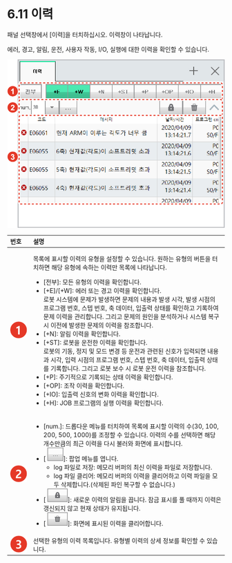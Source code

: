 # 6.11 이력

패널 선택창에서 \[이력\]을 터치하십시오. 이력창이 나타납니다.

에러, 경고, 알림, 운전, 사용자 작동, I/O, 실행에 대한 이력을 확인할 수 있습니다.

![&#xADF8;&#xB9BC; 43 &#xC774;&#xB825;](../.gitbook/assets/image%20%28169%29.png)

<table>
  <thead>
    <tr>
      <th style="text-align:left">&#xBC88;&#xD638;</th>
      <th style="text-align:left">&#xC124;&#xBA85;</th>
    </tr>
  </thead>
  <tbody>
    <tr>
      <td style="text-align:left">
        <img src="../.gitbook/assets/c1.png" alt/>
      </td>
      <td style="text-align:left">
        <p>&#xBAA9;&#xB85D;&#xC5D0; &#xD45C;&#xC2DC;&#xD560; &#xC774;&#xB825;&#xC758;
          &#xC720;&#xD615;&#xC744; &#xC124;&#xC815;&#xD560; &#xC218; &#xC788;&#xC2B5;&#xB2C8;&#xB2E4;.
          &#xC6D0;&#xD558;&#xB294; &#xC720;&#xD615;&#xC758; &#xBC84;&#xD2BC;&#xC744;
          &#xD130;&#xCE58;&#xD558;&#xBA74; &#xD574;&#xB2F9; &#xC720;&#xD615;&#xC5D0;
          &#xC18D;&#xD558;&#xB294; &#xC774;&#xB825;&#xB9CC; &#xBAA9;&#xB85D;&#xC5D0;
          &#xB098;&#xD0C0;&#xB0A9;&#xB2C8;&#xB2E4;.</p>
        <ul>
          <li>[&#xC804;&#xBD80;]: &#xBAA8;&#xB4E0; &#xC720;&#xD615;&#xC758; &#xC774;&#xB825;&#xC744;
            &#xD655;&#xC778;&#xD569;&#xB2C8;&#xB2E4;.</li>
          <li>[+E]/[+W]: &#xC5D0;&#xB7EC; &#xB610;&#xB294; &#xACBD;&#xACE0; &#xC774;&#xB825;&#xC744;
            &#xD655;&#xC778;&#xD569;&#xB2C8;&#xB2E4;.
            <br />&#xB85C;&#xBD07; &#xC2DC;&#xC2A4;&#xD15C;&#xC5D0; &#xBB38;&#xC81C;&#xAC00;
            &#xBC1C;&#xC0DD;&#xD558;&#xBA74; &#xBB38;&#xC81C;&#xC758; &#xB0B4;&#xC6A9;&#xACFC;
            &#xBC1C;&#xC0DD; &#xC2DC;&#xAC01;, &#xBC1C;&#xC0DD; &#xC2DC;&#xC810;&#xC758;
            &#xD504;&#xB85C;&#xADF8;&#xB7A8; &#xBC88;&#xD638;, &#xC2A4;&#xD15D; &#xBC88;&#xD638;,
            &#xCD95; &#xB370;&#xC774;&#xD130;, &#xC785;&#xCD9C;&#xB825; &#xC0C1;&#xD0DC;&#xB97C;
            &#xD655;&#xC778;&#xD558;&#xACE0; &#xAE30;&#xB85D;&#xD558;&#xC5EC; &#xBB38;&#xC81C;
            &#xC774;&#xB825;&#xC744; &#xAD00;&#xB9AC;&#xD569;&#xB2C8;&#xB2E4;. &#xADF8;&#xB9AC;&#xACE0;
            &#xBB38;&#xC81C;&#xC758; &#xC6D0;&#xC778;&#xC744; &#xBD84;&#xC11D;&#xD558;&#xAC70;&#xB098;
            &#xC2DC;&#xC2A4;&#xD15C; &#xBCF5;&#xAD6C; &#xC2DC; &#xC774;&#xC804;&#xC5D0;
            &#xBC1C;&#xC0DD;&#xD55C; &#xBB38;&#xC81C;&#xC758; &#xC774;&#xB825;&#xC744;
            &#xCC38;&#xC870;&#xD569;&#xB2C8;&#xB2E4;.</li>
          <li>[+N]: &#xC54C;&#xB9BC; &#xC774;&#xB825;&#xC744; &#xD655;&#xC778;&#xD569;&#xB2C8;&#xB2E4;.</li>
          <li>[+ST]: &#xB85C;&#xBD07;&#xC744; &#xC6B4;&#xC804;&#xD55C; &#xC774;&#xB825;&#xC744;
            &#xD655;&#xC778;&#xD569;&#xB2C8;&#xB2E4;.
            <br />&#xB85C;&#xBD07;&#xC758; &#xAE30;&#xB3D9;, &#xC815;&#xC9C0; &#xBC0F; &#xBAA8;&#xB4DC;
            &#xBCC0;&#xACBD; &#xB4F1; &#xC6B4;&#xC804;&#xACFC; &#xAD00;&#xB828;&#xB41C;
            &#xC2E0;&#xD638;&#xAC00; &#xC785;&#xB825;&#xB418;&#xBA74; &#xB0B4;&#xC6A9;&#xACFC;
            &#xC2DC;&#xAC01;, &#xC785;&#xB825; &#xC2DC;&#xC810;&#xC758; &#xD504;&#xB85C;&#xADF8;&#xB7A8;
            &#xBC88;&#xD638;, &#xC2A4;&#xD15D; &#xBC88;&#xD638;, &#xCD95; &#xB370;&#xC774;&#xD130;,
            &#xC785;&#xCD9C;&#xB825; &#xC0C1;&#xD0DC;&#xB97C; &#xAE30;&#xB85D;&#xD569;&#xB2C8;&#xB2E4;.
            &#xADF8;&#xB9AC;&#xACE0; &#xB85C;&#xBD07; &#xBCF4;&#xC218; &#xC2DC; &#xB85C;&#xBD07;
            &#xC6B4;&#xC804; &#xC774;&#xB825;&#xC744; &#xCC38;&#xC870;&#xD569;&#xB2C8;&#xB2E4;.</li>
          <li>[+P]: &#xC8FC;&#xAE30;&#xC801;&#xC73C;&#xB85C; &#xAE30;&#xB85D;&#xB418;&#xB294;
            &#xC0C1;&#xD0DC; &#xC774;&#xB825;&#xC744; &#xD655;&#xC778;&#xD569;&#xB2C8;&#xB2E4;.</li>
          <li>[+OP]: &#xC870;&#xC791; &#xC774;&#xB825;&#xC744; &#xD655;&#xC778;&#xD569;&#xB2C8;&#xB2E4;.</li>
          <li>[+IO]: &#xC785;&#xCD9C;&#xB825; &#xC2E0;&#xD638;&#xC758; &#xBCC0;&#xD654;
            &#xC774;&#xB825;&#xC744; &#xD655;&#xC778;&#xD569;&#xB2C8;&#xB2E4;.</li>
          <li>[+H]: JOB &#xD504;&#xB85C;&#xADF8;&#xB7A8;&#xC758; &#xC2E4;&#xD589; &#xC774;&#xB825;&#xC744;
            &#xD655;&#xC778;&#xD569;&#xB2C8;&#xB2E4;.</li>
        </ul>
      </td>
    </tr>
    <tr>
      <td style="text-align:left">
        <img src="../.gitbook/assets/c2.png" alt/>
      </td>
      <td style="text-align:left">
        <ul>
          <li>[num.]: &#xB4DC;&#xB86D;&#xB2E4;&#xC6B4; &#xBA54;&#xB274;&#xB97C; &#xD130;&#xCE58;&#xD558;&#xC5EC;
            &#xBAA9;&#xB85D;&#xC5D0; &#xD45C;&#xC2DC;&#xD560; &#xC774;&#xB825;&#xC758;
            &#xC218;(30, 100, 200, 500, 1000)&#xB97C; &#xC870;&#xC815;&#xD560; &#xC218;
            &#xC788;&#xC2B5;&#xB2C8;&#xB2E4;. &#xC774;&#xB825;&#xC758; &#xC218;&#xB97C;
            &#xC120;&#xD0DD;&#xD558;&#xBA74; &#xD574;&#xB2F9; &#xAC1C;&#xC218;&#xB9CC;&#xD07C;&#xC758;
            &#xCD5C;&#xADFC; &#xC774;&#xB825;&#xC744; &#xB2E4;&#xC2DC; &#xBD88;&#xB7EC;&#xC640;
            &#xD654;&#xBA74;&#xC5D0; &#xD45C;&#xC2DC;&#xD569;&#xB2C8;&#xB2E4;.</li>
          <li>[
            <img src="../.gitbook/assets/bt-menu.png" alt/>]: &#xD31D;&#xC5C5; &#xBA54;&#xB274;&#xB97C; &#xC5FD;&#xB2C8;&#xB2E4;.
            <ul>
              <li>log &#xD30C;&#xC77C;&#xB85C; &#xC800;&#xC7A5;: &#xBA54;&#xBAA8;&#xB9AC;
                &#xBC84;&#xD37C;&#xC758; &#xCD5C;&#xC2E0; &#xC774;&#xB825;&#xC744; &#xD30C;&#xC77C;&#xB85C;
                &#xC800;&#xC7A5;&#xD569;&#xB2C8;&#xB2E4;.</li>
              <li>log &#xD30C;&#xC77C; &#xD074;&#xB9AC;&#xC5B4;: &#xBA54;&#xBAA8;&#xB9AC;
                &#xBC84;&#xD37C;&#xC758; &#xC774;&#xB825;&#xC744; &#xD074;&#xB9AC;&#xC5B4;&#xD558;&#xACE0;
                &#xC774;&#xB825; &#xD30C;&#xC77C;&#xC744; &#xBAA8;&#xB450; &#xC0AD;&#xC81C;&#xD569;&#xB2C8;&#xB2E4;.(&#xC0AD;&#xC81C;&#xB41C;
                &#xD30C;&#xC778; &#xBCF5;&#xAD6C;&#xD560; &#xC218; &#xC5C6;&#xC2B5;&#xB2C8;&#xB2E4;.)</li>
            </ul>
          </li>
          <li>[
            <img src="../.gitbook/assets/bt-lock.png" alt/>]: &#xC0C8;&#xB85C;&#xC6B4; &#xC774;&#xB825;&#xC758; &#xC54C;&#xB9BC;&#xC744;
            &#xB055;&#xB2C8;&#xB2E4;. &#xC7A0;&#xAE08; &#xD45C;&#xC2DC;&#xB97C; &#xD480;
            &#xB54C;&#xAE4C;&#xC9C0; &#xC774;&#xB825;&#xC740; &#xAC31;&#xC2E0;&#xB418;&#xC9C0;
            &#xC54A;&#xACE0; &#xD604;&#xC7AC; &#xC0C1;&#xD0DC;&#xAC00; &#xC720;&#xC9C0;&#xB429;&#xB2C8;&#xB2E4;.</li>
          <li>[
            <img src="../.gitbook/assets/bt-trash.png" alt/>]: &#xD654;&#xBA74;&#xC5D0; &#xD45C;&#xC2DC;&#xB41C; &#xC774;&#xB825;&#xC744;
            &#xD074;&#xB9AC;&#xC5B4;&#xD569;&#xB2C8;&#xB2E4;.</li>
        </ul>
      </td>
    </tr>
    <tr>
      <td style="text-align:left">
        <img src="../.gitbook/assets/c3.png" alt/>
      </td>
      <td style="text-align:left">&#xC120;&#xD0DD;&#xD55C; &#xC720;&#xD615;&#xC758; &#xC774;&#xB825; &#xBAA9;&#xB85D;&#xC785;&#xB2C8;&#xB2E4;.
        &#xC720;&#xD615;&#xBCC4; &#xC774;&#xB825;&#xC758; &#xC0C1;&#xC138; &#xC815;&#xBCF4;&#xB97C;
        &#xD655;&#xC778;&#xD560; &#xC218; &#xC788;&#xC2B5;&#xB2C8;&#xB2E4;.</td>
    </tr>
  </tbody>
</table>

